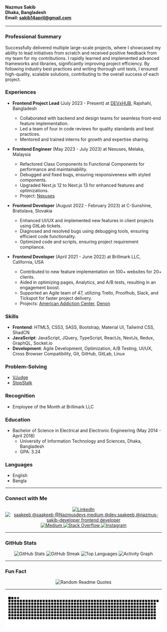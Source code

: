 <div>
  <h4>
    Nazmus Sakib</br>
    Dhaka, Bangladesh</br>
    Email: <a href="mailto:sakib14april@gmail.com">sakib14april@gmail.com</a></br>
  </h4>
</div>

---

### Professional Summary
Successfully delivered multiple large-scale projects, where I showcased my ability to lead initiatives from scratch and received positive feedback from my team for my contributions. I rapidly learned and implemented advanced frameworks and libraries, significantly improving project efficiency. By following industry best practices and writing thorough unit tests, I ensured high-quality, scalable solutions, contributing to the overall success of each project.

### Experiences
- **Frontend Project Lead** (July 2023 - Present) at <a href="https://devxhub.com/" target="_blank">DEVxHUB</a>, Rajshahi, Bangladesh
  - Collaborated with backend and design teams for seamless front-end feature implementation.
  - Led a team of four in code reviews for quality standards and best practices.
  - Mentored and trained interns for growth and expertise sharing.

- **Frontend Engineer** (May 2023 - July 2023) at Nexuses, Melaka, Malaysia
  - Refactored Class Components to Functional Components for performance and maintainability.
  - Debugged and fixed bugs, ensuring responsiveness with styled components.
  - Upgraded Next.js 12 to Next.js 13 for enhanced features and optimizations.
  - Project: [Nexuses](https://nexuses.io/)

- **Frontend Developer** (August 2022 - February 2023) at C-Sunshine, Bratislava, Slovakia
  - Enhanced UI/UX and implemented new features in client projects using GitLab tickets.
  - Diagnosed and resolved bugs using debugging tools, ensuring efficient code functionality.
  - Optimized code and scripts, ensuring project requirement compliance.

- **Frontend Developer** (April 2021 - June 2022) at Brillmark LLC, California, USA
  - Contributed to new feature implementation on 100+ websites for 20+ clients.
  - Aided in optimizing pages, Analytics, and A/B tests, resulting in an engagement boost.
  - Supported an Agile team of 47, utilizing Trello, Proofhub, Slack, and Tickspot for faster project delivery.
  - Projects: [American Addiction Center](https://americanaddictioncenters.org/), [Denon](https://www.denon.com/en-us/)

### Skills
- **Frontend**: HTML5, CSS3, SASS, Bootstrap, Material UI, Tailwind CSS, ShadCN
- **JavaScript**: JavaScript, JQuery, TypeScript, ReactJs, NextJs, Redux, GraphQL, Socket.io
- **Development**: Agile Development, Optimization, A/B Testing, UI/UX, Cross Browser Compatibility, Git, GitHub, GitLab, Linux

### Problem-Solving
- [VJudge](https://vjudge.net/user/saakeeb)
- [StopStalk](https://www.stopstalk.com/user/profile/saakeeb)

### Recognition
- Employee of the Month at Brillmark LLC

### Education
- Bachelor of Science in Electrical and Electronic Engineering (May 2014 - April 2018)
  - University of Information Technology and Sciences, Dhaka, Bangladesh
  - GPA: 3.24

### Languages
- English
- Bangla

---

### Connect with Me
<div align="center">
  <a href="https://linkedin.com/in/nazmus-sakib-developer" target="_blank">
    <img src="https://cdn.jsdelivr.net/npm/simple-icons@3.0.1/icons/linkedin.svg" alt="LinkedIn" height="30" width="40" />
  </a>
  <a href="https://x.com/Nazmusdevs" target="_blank">
    <img src="https://github.com/saakeeb/saakeeb/assets/60483192/3f452617-6106-4cd9-b209-7436e7f104e4" alt="saakeeb @saakeeb @Nazmusdevs medium @dev.saakeeb @nazmus-sakib-developer frontend developer" height="30" width="30" />
  </a>
  <a href="https://saakeeb.medium.com/" target="_blank">
    <img src="https://cdn.jsdelivr.net/npm/simple-icons@3.0.1/icons/medium.svg" alt="Medium" height="30" width="40" />
  </a>
  <a href="https://stackoverflow.com/users/12980133" target="_blank">
    <img src="https://cdn.jsdelivr.net/npm/simple-icons@3.0.1/icons/stackoverflow.svg" alt="Stack Overflow" height="30" width="40" />
  </a>
  <a href="https://instagram.com/sakib_dev" target="_blank">
    <img src="https://cdn.jsdelivr.net/npm/simple-icons@3.0.1/icons/instagram.svg" alt="Instagram" height="30" width="40" />
  </a>
</div>

---

### GitHub Stats
<div align="center">
  <img src="https://github-readme-stats.vercel.app/api?username=saakeeb&hide_border=false&include_all_commits=true&count_private=true" alt="GitHub Stats">
  <img src="https://github-readme-streak-stats.herokuapp.com/?user=saakeeb&hide_border=false" alt="GitHub Streak">
  <img src="https://github-readme-stats.vercel.app/api/top-langs/?username=saakeeb&show_icons=true&hide_border=false&include_all_commits=true&count_private=true&locale=en&layout=donut" alt="Top Languages">
  <img src="https://github-readme-activity-graph.vercel.app/graph?username=saakeeb&theme=transparent" alt="Activity Graph">
</div>

---

### Fun Fact
<p align="center">
  <img src="https://quotes-github-readme.vercel.app/api?type=horizontal&theme=darkb&hide_border=true" alt="Random Readme Quotes">
</p>

---

<div>
  <picture>
    <source media="(prefers-color-scheme: dark)" srcset="https://raw.githubusercontent.com/saakeeb/saakeeb/output/github-contribution-grid-snake-dark.svg">
    <source media="(prefers-color-scheme: light)" srcset="https://raw.githubusercontent.com/saakeeb/saakeeb/output/github-contribution-grid-snake.svg">
    <img alt="GitHub Contribution Grid Snake Animation" src="https://raw.githubusercontent.com/saakeeb/saakeeb/output/github-contribution-grid-snake.svg">
  </picture>
</div>
